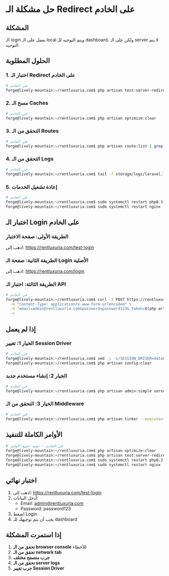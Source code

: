 # حل مشكلة الـ Redirect على الخادم

## المشكلة
الـ login يعمل على الـ local ويتم التوجيه للـ dashboard، ولكن على الـ server لا يتم التوجيه.

## الحلول المطلوبة

### 1. اختبار الـ Redirect على الخادم
```bash
# في الخادم
forge@lively-mountain:~/rentluxuria.com$ php artisan test:server-redirect admin@rentluxuria.com password123
```

### 2. مسح الـ Caches
```bash
# في الخادم
forge@lively-mountain:~/rentluxuria.com$ php artisan optimize:clear
```

### 3. التحقق من الـ Routes
```bash
# في الخادم
forge@lively-mountain:~/rentluxuria.com$ php artisan route:list | grep dashboard
```

### 4. التحقق من الـ Logs
```bash
# في الخادم
forge@lively-mountain:~/rentluxuria.com$ tail -f storage/logs/laravel.log
```

### 5. إعادة تشغيل الخدمات
```bash
# في الخادم
forge@lively-mountain:~/rentluxuria.com$ sudo systemctl restart php8.3-fpm
forge@lively-mountain:~/rentluxuria.com$ sudo systemctl restart nginx
```

## اختبار الـ Login على الخادم

### الطريقة الأولى: صفحة الاختبار
اذهب إلى: https://rentluxuria.com/test-login

### الطريقة الثانية: صفحة الـ Login الأصلية
اذهب إلى: https://rentluxuria.com/login

### الطريقة الثالثة: اختبار الـ API
```bash
# في الخادم
forge@lively-mountain:~/rentluxuria.com$ curl -X POST https://rentluxuria.com/login \
  -H "Content-Type: application/x-www-form-urlencoded" \
  -d "email=admin@rentluxuria.com&password=password123&_token=$(php artisan tinker --execute="echo csrf_token();")" \
  -v
```

## إذا لم يعمل

### الخيار 1: تغيير Session Driver
```bash
# في الخادم
forge@lively-mountain:~/rentluxuria.com$ sed -i 's/SESSION_DRIVER=database/SESSION_DRIVER=file/' .env
forge@lively-mountain:~/rentluxuria.com$ php artisan config:clear
```

### الخيار 2: إنشاء مستخدم جديد
```bash
# في الخادم
forge@lively-mountain:~/rentluxuria.com$ php artisan admin:simple serveradmin@luxuria.com serverpass123 "Server Admin"
```

### الخيار 3: التحقق من الـ Middleware
```bash
# في الخادم
forge@lively-mountain:~/rentluxuria.com$ php artisan tinker --execute="echo 'Middleware: ' . json_encode(app('router')->getMiddleware(), JSON_PRETTY_PRINT) . PHP_EOL;"
```

## الأوامر الكاملة للتنفيذ

```bash
# في الخادم - تنفيذ جميع الأوامر
forge@lively-mountain:~/rentluxuria.com$ php artisan optimize:clear
forge@lively-mountain:~/rentluxuria.com$ php artisan test:server-redirect admin@rentluxuria.com password123
forge@lively-mountain:~/rentluxuria.com$ sudo systemctl restart php8.3-fpm
forge@lively-mountain:~/rentluxuria.com$ sudo systemctl restart nginx
```

## اختبار نهائي

1. اذهب إلى: https://rentluxuria.com/test-login
2. أدخل البيانات:
   - Email: admin@rentluxuria.com
   - Password: password123
3. اضغط Login
4. يجب أن يتم توجيهك للـ dashboard

## إذا استمرت المشكلة

1. **تحقق من الـ browser console** للأخطاء
2. **تحقق من الـ network tab**
3. **جرب متصفح مختلف**
4. **تحقق من الـ server logs**
5. **جرب تغيير Session Driver**
